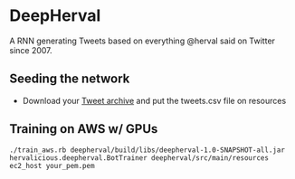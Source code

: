 # DeepHerval

A RNN generating Tweets based on everything @herval said on Twitter since 2007.


## Seeding the network

- Download your [Tweet archive](https://support.twitter.com/articles/20170160) and put the tweets.csv file on resources


## Training on AWS w/ GPUs

```
./train_aws.rb deepherval/build/libs/deepherval-1.0-SNAPSHOT-all.jar hervalicious.deepherval.BotTrainer deepherval/src/main/resources ec2_host your_pem.pem
```